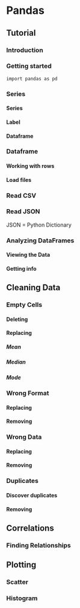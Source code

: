 # Pandas
## Tutorial
### Introduction
### Getting started
    import pandas as pd
### Series
#### Series
#### Label
#### Dataframe
### Dataframe
#### Working with rows
#### Load files
### Read CSV
### Read JSON
JSON = Python Dictionary
### Analyzing DataFrames
#### Viewing the Data
#### Getting info
## Cleaning Data
### Empty Cells
#### Deleting 
#### Replacing 
##### Mean
##### Median
##### Mode
### Wrong Format
#### Replacing
#### Removing
### Wrong Data
#### Replacing
#### Removing
### Duplicates
#### Discover duplicates
#### Removing
## Correlations
### Finding Relationships
## Plotting
### Scatter 
### Histogram
